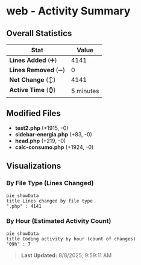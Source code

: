 # web - Activity Summary 

## Overall Statistics

| Stat                   | Value                                                             |
| ---------------------- | ----------------------------------------------------------------- |
| **Lines Added** (➕)   | 4141                                          |
| **Lines Removed** (➖) | 0                                        |
| **Net Change** (↕)    | 4141                |
| **Active Time** (⌚)   | 5 minutes |


## Modified Files
- **test2.php** (+1915, -0)
- **sidebar-energia.php** (+83, -0)
- **head.php** (+219, -0)
- **calc-consumo.php** (+1924, -0)

## Visualizations

### By File Type (Lines Changed)

```mermaid
pie showData
title Lines changed by file type
".php" : 4141
```

### By Hour (Estimated Activity Count)

```mermaid
pie showData
title Coding activity by hour (count of changes)
"09h" : 7
```


> **Last Updated:** 8/8/2025, 9:59:11 AM
